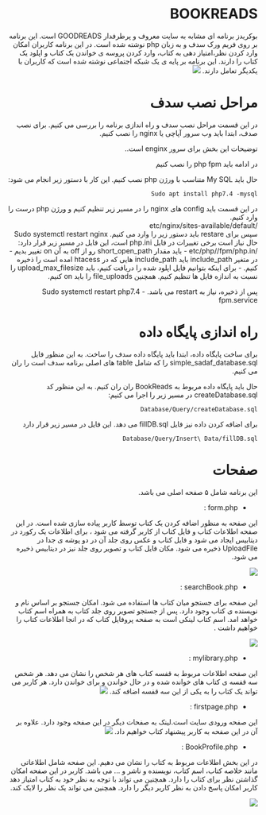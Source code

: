 <div dir="rtl">

# BOOKREADS

بوکریدز برنامه ای مشابه به سایت معروف و پرطرفدار GOODREADS است. این برنامه بر روی فریم ورک سدف و به زبان php نوشته شده است.
در این برنامه کاربران امکان وارد کردن نظر،امتیاز دهی به کتاب، وارد کردن پروسه ی خواندن یک کتاب و اپلود یک کتاب را دارند.
این برنامه بر پایه ی یک شبکه اجتماعی نوشته شده است که کاربران با یکدیگر تعامل دارند.
![](https://github.com/web-programming-course/SadafSocialNetwork/blob/BookReads/image/intro.png)


# مراحل نصب سدف
در این قسمت مراحل نصب سدف و راه اندازی برنامه را بررسی می کنیم.
برای نصب صدف، ابتدا باید وب سرور آپاچی یا nginx را نصب کنیم.

توضیحات این بخش برای سرور enginx  است..

در ادامه باید php fpm را نصب کنیم

حال باید My SQL  متناسب با ورژن php نصب کنیم. این کار با دستور زیر انجام می شود:
<div dir="rtl">

    Sudo apt install php7.4 -mysql
</div>
در این قسمت باید config  های  nginx  را در مسیر زیر تنظیم کنیم و ورژن php درست را وارد کنیم.
<div dir="rtl">
    /etc/nginx/sites-available/default
</div>    
سپس برای restare باید دستور زیر را وارد می کنیم.
    Sudo systemctl restart nginx    
حال نیاز است برخی تغییرات در فایل  php.ini است، این فایل در مسیر زیر قرار دارد:
    /etc/php/<version>/fpm/php.in
- باید مقدار short_open_path رو از off به آن on تغییر بدیم
- در متغیر include_path باید include_path هایی که در htacess امده است را ذخیره کنیم.
- برای اینکه بتوانیم فایل اپلود شده را دریافت کنیم، باید upload_max_filesize را نسبت به اندازه فایل ها تنظیم کنیم. همچنین file_uploads را باید on کنیم.

پس از ذخیره، نیاز به restart می باشد.
    Sudo systemctl restart php7.4 -fpm.service




# راه اندازی پایگاه داده

برای ساخت پایگاه داده، ابتدا باید پایگاه داده سدف را ساخت. به این منظور فایل simple_sadaf_database.sql را که شامل table های اصلی برنامه سدف است را ران می کنیم.

حال باید پایگاه داده مربوط به BookReads ران ران کنیم. به این منظور کد createDatabase.sql در مسیر زیر را اجرا می کنیم:

    Database/Query/createDatabase.sql

برای اضافه کردن داده نیز فایل fillDB.sql می دهد. این فایل در مسیر زیر قرار دارد

    Database/Query/Insert\ Data/fillDB.sql



# صفحات 
این برنامه شامل ۵ صفحه اصلی می باشد.
* form.php : 

 این صفحه به منظور اضافه کردن یک کتاب توسط کاربر پیاده سازی شده است. در این صفحه اطلاعات کتاب و فایل کتاب از کاربر گرفته می شود ، برای اطلاعات یک رکورد در دیتابیس ایجاد می شود و فایل کتاب و عکس روی جلد آن در دو پوشه ی جدا در  UploadFile  ذخیره می شود. مکان فایل کتاب و تصویر روی جلد نیز در دیتابیس ذخیره می شود.
 
 ![](https://github.com/web-programming-course/SadafSocialNetwork/blob/BookReads/image/form.png)
 
* searchBook.php : 

این صفحه برای جستجو میان کتاب ها استفاده می شود.
امکان جستجو بر اساس نام و نویسنده ی کتاب وجود دارد. پس از جستجو  تصویر روی جلد کتاب به همراه اسم کتاب خواهد امد. اسم کتاب لینکی است به صفحه پروفایل کتاب که در انجا اطلاعات کتاب را خواهیم داشت .

![](https://github.com/web-programming-course/SadafSocialNetwork/blob/BookReads/image/search.jpg)

* mylibrary.php : 

این صفحه اطلاعات مربوط به قفسه کتاب های هر شخص را نشان می دهد. هر شخص سه قفسه ی کتاب های خوانده شده و در حال خواندن و برای خواندن دارد.
هر کاربر می تواند یک کتاب را به یکی از این سه قفسه اضافه کند.
![](https://github.com/web-programming-course/SadafSocialNetwork/blob/BookReads/image/libary.jpg)

* firstpage.php : 

این صفحه ورودی سایت است.لینک به صفحات دیگر در این صفحه وجود دارد. علاوه بر آن در این صفحه به کاربر پیشنهاد کتاب خواهیم داد.
![](https://github.com/web-programming-course/SadafSocialNetwork/blob/BookReads/image/first.jpg)

* BookProfile.php : 

در این بخش اطلاعات مربوط به کتاب را نشان می دهیم. این صفحه شامل اطلاعاتی مانند خلاصه کتاب، اسم کتاب، نویسنده و ناشر و ... می باشد.
کاربر در این صفحه امکان گذاشتن نظر برای کتاب را دارد. همچنین می تواند با توجه به نظر خود به کتاب امتیاز دهد
کاربر امکان پاسخ دادن به نظر کاربر دیگر را دارد. همچنین می تواند یک نظر را لایک کند.

![](https://github.com/web-programming-course/SadafSocialNetwork/blob/BookReads/image/profile.jpg)


</div>